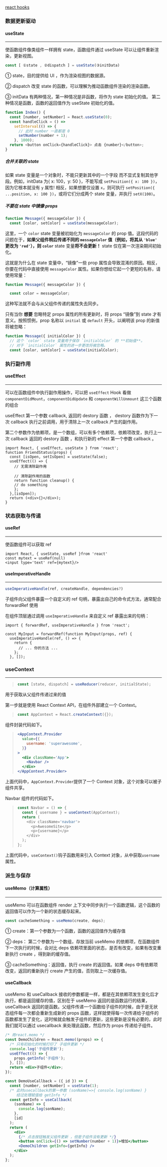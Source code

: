 [react hooks](https://juejin.cn/post/7118937685653192735?searchId=2024052714495236CCD38FD097769E1053)

### 数据更新驱动

#### useState

---

使函数组件像类组件一样拥有 state，函数组件通过 useState 可以让组件重新渲染，更新视图。

```js
const [ ①state , ②dispatch ] = useState(③initData)
```

① state，目的提供给 UI ，作为渲染视图的数据源。

② dispatch 改变 state 的函数，可以理解为推动函数组件渲染的渲染函数。

③ initData 有两种情况，第一种情况是非函数，将作为 state 初始化的值。 第二种情况是函数，函数的返回值作为 useState 初始化的值。

```javascript
function Index() {
  const [number, setNumber] = React.useState(0);
  const handleClick = () =>
    setInterval(() => {
      // 此时 number 一直都是 0
      setNumber(number + 1);
    }, 1000);
  return <button onClick={handleClick}> 点击 {number}</button>;
}
```

##### 合并关联的 state

如果 state 变量是一个对象时，不能只更新其中的一个字段 而不显式复制其他字段。例如，initData 为{ x: 100，y: 50 }，不能写成 `setPosition({ x: 100 })`，因为它根本就没有 `y` 属性! 相反，如果想要仅设置 `x`，则可执行 `setPosition({ ...position, x: 100 })`，或将它们分成两个 state 变量，并执行 `setX(100)`。

##### 不要在 state 中镜像 props

```js
function Message({ messageColor }) {
  const [color, setColor] = useState(messageColor);
```

这里，一个 `color` state 变量被初始化为 `messageColor` 的 prop 值。这段代码的问题在于，**如果父组件稍后传递不同的 `messageColor` 值（例如，将其从 `'blue'` 更改为 `'red'`），则 `color`** state 变量**将不会更新！** state 仅在第一次渲染期间初始化。

这就是为什么在 state 变量中，“镜像”一些 prop 属性会导致混淆的原因。相反，你要在代码中直接使用 `messageColor` 属性。如果你想给它起一个更短的名称，请使用常量：

```js
function Message({ messageColor }) {

  const color = messageColor;
```

这种写法就不会与从父组件传递的属性失去同步。

只有当你 **想要** 忽略特定 props 属性的所有更新时，将 props “镜像”到 state 才有意义。按照惯例，prop 名称以 `initial` 或 `default` 开头，以阐明该 prop 的新值将被忽略：

```js
function Message({ initialColor }) {
  // 这个 `color` state 变量用于保存 `initialColor` 的 **初始值**。
  // 对于 `initialColor` 属性的进一步更改将被忽略。
  const [color, setColor] = useState(initialColor);
```

### 执行副作用

#### useEffect

---

可以在函数组件中执行副作用操作，可以把 `useEffect` Hook 看做 `componentDidMount`，`componentDidUpdate` 和 `componentWillUnmount` 这三个函数的组合

useEffect 第一个参数 callback, 返回的 destory 函数 ， destory 函数作为下一次 callback 执行之前调用，用于清除上一次 callback 产生的副作用。

第二个参数作为依赖项，是一个数组，可以有多个依赖项，依赖项改变，执行上一次 callback 返回的 destory 函数 ，和执行新的 effect 第一个参数 callback 。

```react
import React, { useEffect, useState } from 'react';
function FriendStatus(props) {
  const [isOpen, setIsOpen] = useState(false);
  useEffect(() => {
    // 无需清除副作用

    // 清除副作用的函数
    return function cleanup() {
    // do something
    };
  },[isOpen]);
  return (<div>{}</div>);
}
```

### 状态获取与传递

#### useRef

---

使函数组件可以获取 ref

```react
import React, { useState, useRef }from 'react'
const mytext = useRef(null)
<input type='text' ref={mytext}/>
```

#### useImperativeHandle

---

```js
useImperativeHandle(ref, createHandle, dependencies?)
```

子组件向父组件暴露一个自定义的 ref 句柄，暴露出自己的命令式方法，通常配合 forwardRef 使用

在组件顶层通过调用 `useImperativeHandle` 来自定义 ref 暴露出来的句柄：

```tsx
import { forwardRef, useImperativeHandle } from 'react';

const MyInput = forwardRef(function MyInput(props, ref) {
  useImperativeHandle(ref, () => {
    return {
      // ... 你的方法 ...
    };
  }, []);
```

### useContext

---

> ```javascript
> const [state, dispatch] = useReducer(reducer, initialState);
> ```

用于获取从父组件传递过来的值

第一步就是使用 React Context API，在组件外部建立一个 Context。

> ```javascript
> const AppContext = React.createContext({});
> ```

组件封装代码如下。

> ```jsx
> <AppContext.Provider
>   value={{
>     username: 'superawesome',
>   }}
> >
>   <div className='App'>
>     <Navbar />
>   </div>
> </AppContext.Provider>
> ```

上面代码中，`AppContext.Provider`提供了一个 Context 对象，这个对象可以被子组件共享。

Navbar 组件的代码如下。

> ```javascript
> const Navbar = () => {
>   const { username } = useContext(AppContext);
>   return (
>     <div className='navbar'>
>       <p>AwesomeSite</p>
>       <p>{username}</p>
>     </div>
>   );
> };
> ```

上面代码中，`useContext()`钩子函数用来引入 Context 对象，从中获取`username`属性。

### 派生与保存

#### useMemo（计算属性）

---

useMemo 可以在函数组件 render 上下文中同步执行一个函数逻辑，这个函数的返回值可以作为一个新的状态缓存起来。

```js
const cacheSomething = useMemo(create, deps);
```

① create：第一个参数为一个函数，函数的返回值作为缓存值

② deps： 第二个参数为一个数组，存放当前 useMemo 的依赖项，在函数组件下一次执行的时候，会对比 deps 依赖项里面的状态，是否有改变，如果有改变重新执行 create ，得到新的缓存值。

③ cacheSomething：返回值，执行 create 的返回值。如果 deps 中有依赖项改变，返回的重新执行 create 产生的值，否则取上一次缓存值。

#### useCallback

useMemo 和 useCallback 接收的参数都是一样，都是在其依赖项发生变化后才执行，都是返回缓存的值，区别在于 useMemo 返回的是函数运行的结果，useCallback 返回的是函数。父组件传递一个函数给子组件的时候，由于是无状态组件每一次都会重新生成新的 props 函数，这样就使得每一次传递给子组件的函数都发生了变化，这时候就会触发子组件的更新，这些更新是没有必要的，此时我们就可以通过 usecallback 来处理此函数，然后作为 props 传递给子组件。

```jsx
/* 用react.memo */
const DemoChildren = React.memo((props) => {
  /* 只有初始化的时候打印了 子组件更新 */
  console.log('子组件更新');
  useEffect(() => {
    props.getInfo('子组件');
  }, []);
  return <div>子组件</div>;
});

const DemoUseCallback = ({ id }) => {
  const [number, setNumber] = useState(1);
  /* 此时usecallback的第一参数 (sonName)=>{ console.log(sonName) }
     经过处理赋值给 getInfo */
  const getInfo = useCallback(
    (sonName) => {
      console.log(sonName);
    },
    [id]
  );
  return (
    <div>
      {/* 点击按钮触发父组件更新 ，但是子组件没有更新 */}
      <button onClick={() => setNumber(number + 1)}>增加</button>
      <DemoChildren getInfo={getInfo} />
    </div>
  );
};
```
